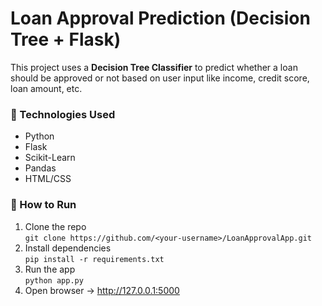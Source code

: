# Loan Approval Prediction (Decision Tree + Flask)

This project uses a **Decision Tree Classifier** to predict whether a loan should be approved or not based on user input like income, credit score, loan amount, etc.

### 🧠 Technologies Used
- Python
- Flask
- Scikit-Learn
- Pandas
- HTML/CSS

### 🚀 How to Run
1. Clone the repo  
   `git clone https://github.com/<your-username>/LoanApprovalApp.git`
2. Install dependencies  
   `pip install -r requirements.txt`
3. Run the app  
   `python app.py`
4. Open browser → http://127.0.0.1:5000
